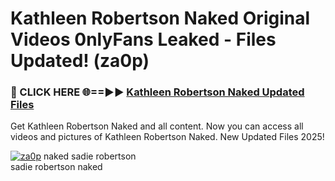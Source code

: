 # Kathleen Robertson Naked Original Videos 0nlyFans Leaked - Files Updated! (za0p)

<h3>🔴 CLICK HERE 🌐==►► <a href="https://tinyurl.com/yckcrads" rel="nofollow">Kathleen Robertson Naked Updated Files</a></h3>

Get Kathleen Robertson Naked and all content. Now you can access all videos and pictures of Kathleen Robertson Naked. New Updated Files 2025!

[![za0p](https://i.imgur.com/hpKpOFt.gif)](https://tinyurl.com/yckcrads)
naked sadie robertson<br>
sadie robertson naked